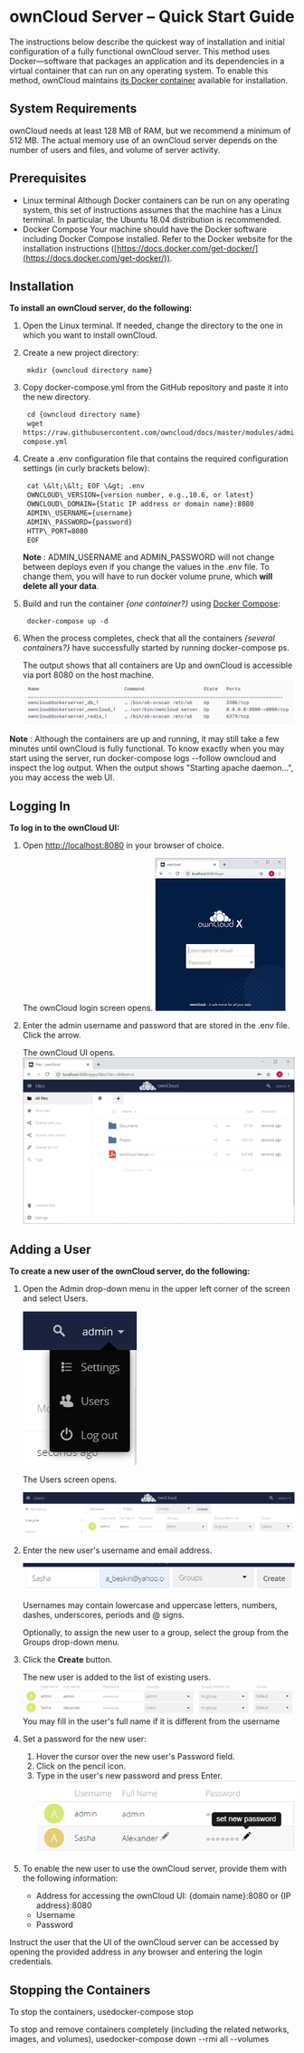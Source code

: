# ownCloud Server – Quick Start Guide

The instructions below describe the quickest way of installation and initial configuration of a fully functional ownCloud server. This method uses Docker—software that packages an application and its dependencies in a virtual container that can run on any operating system. To enable this method, ownCloud maintains [its Docker container](https://hub.docker.com/r/owncloud/server/tags) available for installation.

## System Requirements

ownCloud needs at least 128 MB of RAM, but we recommend a minimum of 512 MB. The actual memory use of an ownCloud server depends on the number of users and files, and volume of server activity.

## Prerequisites

- Linux terminal
 Although Docker containers can be run on any operating system, this set of instructions assumes that the machine has a Linux terminal. In particular, the Ubuntu 18.04 distribution is recommended.
- Docker Compose
 Your machine should have the Docker software including Docker Compose installed. Refer to the Docker website for the installation instructions ([https://docs.docker.com/get-docker/](https://docs.docker.com/get-docker/)).

## Installation

**To install an ownCloud server, do the following:**

1. Open the Linux terminal. If needed, change the directory to the one in which you want to install ownCloud.
2. Create a new project directory:

        mkdir {owncloud directory name}

3. Copy docker-compose.yml from the GitHub repository and paste it into the new directory.

        cd {owncloud directory name}
        wget https://raw.githubusercontent.com/owncloud/docs/master/modules/admin\_manual/examples/installation/docker/docker-compose.yml

4. Create a .env configuration file that contains the required configuration settings (in curly brackets below):

        cat \&lt;\&lt; EOF \&gt; .env
        OWNCLOUD\_VERSION={version number, e.g.,10.6, or latest}
        OWNCLOUD\_DOMAIN={Static IP address or domain name}:8080
        ADMIN\_USERNAME={username}
        ADMIN\_PASSWORD={password}
        HTTP\_PORT=8080
        EOF

    **Note** : ADMIN\_USERNAME and ADMIN\_PASSWORD will not change between deploys even if you change the values in the .env file. To change them, you will have to run docker volume prune, which **will delete all your data**.

5. Build and run the container _{one container?}_ using [Docker Compose](https://docs.docker.com/compose/):


        docker-compose up -d

6. When the process completes, check that all the containers _{several containers?}_ have successfully started by running docker-compose ps.

    The output shows that all containers are Up and ownCloud is accessible via port 8080 on the host machine.
    ![State](State.png)     

**Note** : Although the containers are up and running, it may still take a few minutes until ownCloud is fully functional. To know exactly when you may start using the server, run docker-compose logs --follow owncloud and inspect the log output. When the output shows &quot;Starting apache daemon…&quot;, you may access the web UI.

## Logging In

**To log in to the ownCloud UI:**

1. Open [http://localhost:8080](http://localhost:8080/) in your browser of choice.

    The ownCloud login screen opens.
    ![](Login_small.png)

2. Enter the admin username and password that are stored in the .env file. Click the arrow.

    The ownCloud UI opens.
    ![](UI.png)

## Adding a User

**To create a new user of the ownCloud server, do the following:**

1. Open the Admin drop-down menu in the upper left corner of the screen and select Users.   

    ![](Users.png)  

    The Users screen opens.

    ![](Users_Screen.png)

2. Enter the new user&#39;s username and email address.

    ![](New_User.png)
   
   
    Usernames may contain lowercase and uppercase letters, numbers, dashes, underscores, periods and @ signs.

    Optionally, to assign the new user to a group, select the group from the Groups drop-down menu.

3. Click the **Create** button.

    The new user is added to the list of existing users.
 ![](List_Users.png)
 You may fill in the user&#39;s full name if it is different from the username

4. Set a password for the new user:

    1. Hover the cursor over the new user&#39;s Password field.
    2. Click on the pencil icon.
    3. Type in the user&#39;s new password and press Enter.
 ![](Password.png)

5. To enable the new user to use the ownCloud server, provide them with the following information:

    - Address for accessing the ownCloud UI: {domain name}:8080 or {IP address}:8080
    - Username
    - Password

Instruct the user that the UI of the ownCloud server can be accessed by opening the provided address in any browser and entering the login credentials.

## Stopping the Containers

To stop the containers, usedocker-compose stop

To stop and remove containers completely (including the related networks, images, and volumes), usedocker-compose down --rmi all --volumes
